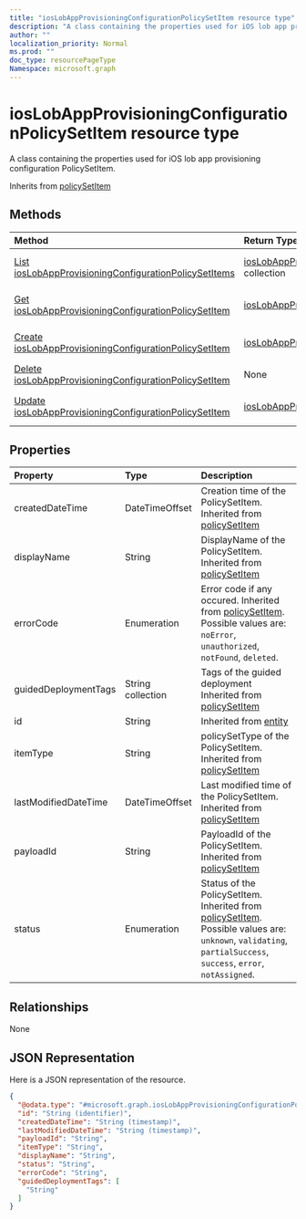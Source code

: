 ```yaml
---
title: "iosLobAppProvisioningConfigurationPolicySetItem resource type"
description: "A class containing the properties used for iOS lob app provisioning configuration PolicySetItem."
author: ""
localization_priority: Normal
ms.prod: ""
doc_type: resourcePageType
Namespace: microsoft.graph
---
```



# iosLobAppProvisioningConfigurationPolicySetItem resource type

A class containing the properties used for iOS lob app provisioning configuration PolicySetItem.


Inherits from [policySetItem](../resources/policySetItem.md)

## Methods
|Method|Return Type|Description|
|:---|:---|:---|
|[List iosLobAppProvisioningConfigurationPolicySetItems](../api/ioslobappprovisioningconfigurationpolicysetitem-list.md)|[iosLobAppProvisioningConfigurationPolicySetItem](../resources/iosLobAppProvisioningConfigurationPolicySetItem.md) collection|List properties and relationships of the [iosLobAppProvisioningConfigurationPolicySetItem](../resources/ioslobappprovisioningconfigurationpolicysetitem.md) objects.|
|[Get iosLobAppProvisioningConfigurationPolicySetItem](../api/ioslobappprovisioningconfigurationpolicysetitem-get.md)|[iosLobAppProvisioningConfigurationPolicySetItem](../resources/iosLobAppProvisioningConfigurationPolicySetItem.md)|Read properties and relationships of the [iosLobAppProvisioningConfigurationPolicySetItem](../resources/ioslobappprovisioningconfigurationpolicysetitem.md) object.|
|[Create iosLobAppProvisioningConfigurationPolicySetItem](../api/ioslobappprovisioningconfigurationpolicysetitem-create.md)|[iosLobAppProvisioningConfigurationPolicySetItem](../resources/iosLobAppProvisioningConfigurationPolicySetItem.md)|Create a new [iosLobAppProvisioningConfigurationPolicySetItem](../resources/ioslobappprovisioningconfigurationpolicysetitem.md) object.|
|[Delete iosLobAppProvisioningConfigurationPolicySetItem](../api/ioslobappprovisioningconfigurationpolicysetitem-delete.md)|None|Deletes a [iosLobAppProvisioningConfigurationPolicySetItem](../resources/ioslobappprovisioningconfigurationpolicysetitem.md).|
|[Update iosLobAppProvisioningConfigurationPolicySetItem](../api/ioslobappprovisioningconfigurationpolicysetitem-update.md)|[iosLobAppProvisioningConfigurationPolicySetItem](../resources/iosLobAppProvisioningConfigurationPolicySetItem.md)|Update the properties of a [iosLobAppProvisioningConfigurationPolicySetItem](../resources/ioslobappprovisioningconfigurationpolicysetitem.md) object.|

## Properties
|Property|Type|Description|
|:---|:---|:---|
|createdDateTime|DateTimeOffset|Creation time of the PolicySetItem. Inherited from [policySetItem](../resources/policySetItem.md)|
|displayName|String|DisplayName of the PolicySetItem. Inherited from [policySetItem](../resources/policySetItem.md)|
|errorCode|Enumeration|Error code if any occured. Inherited from [policySetItem](../resources/policySetItem.md). Possible values are: `noError`, `unauthorized`, `notFound`, `deleted`.|
|guidedDeploymentTags|String collection|Tags of the guided deployment Inherited from [policySetItem](../resources/policySetItem.md)|
|id|String| Inherited from [entity](../resources/entity.md)|
|itemType|String|policySetType of the PolicySetItem. Inherited from [policySetItem](../resources/policySetItem.md)|
|lastModifiedDateTime|DateTimeOffset|Last modified time of the PolicySetItem. Inherited from [policySetItem](../resources/policySetItem.md)|
|payloadId|String|PayloadId of the PolicySetItem. Inherited from [policySetItem](../resources/policySetItem.md)|
|status|Enumeration|Status of the PolicySetItem. Inherited from [policySetItem](../resources/policySetItem.md). Possible values are: `unknown`, `validating`, `partialSuccess`, `success`, `error`, `notAssigned`.|

## Relationships
None

## JSON Representation
Here is a JSON representation of the resource.
<!-- {
  "blockType": "resource",
  "keyProperty": "id",
  "@odata.type": "microsoft.graph.iosLobAppProvisioningConfigurationPolicySetItem",
  "baseType": "microsoft.graph.policySetItem",
  "openType": false
}
-->
``` json
{
  "@odata.type": "#microsoft.graph.iosLobAppProvisioningConfigurationPolicySetItem",
  "id": "String (identifier)",
  "createdDateTime": "String (timestamp)",
  "lastModifiedDateTime": "String (timestamp)",
  "payloadId": "String",
  "itemType": "String",
  "displayName": "String",
  "status": "String",
  "errorCode": "String",
  "guidedDeploymentTags": [
    "String"
  ]
}
```

